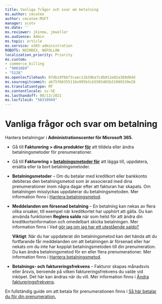 ```yaml
---
title: Vanliga frågor och svar om betalning
ms.author: cmcatee
author: cmcatee-MSFT
manager: scotv
ms.date: ''
ms.reviewer: jkinma, jmueller
ms.audience: Admin
ms.topic: article
ms.service: o365-administration
ROBOTS: NOINDEX, NOFOLLOW
localization_priority: Priority
ms.custom:
- commerce_billing
- "9001669"
- "5128"
ms.openlocfilehash: 07db1df6bf3caec12b39ba7cdb012e02a389d9dd
ms.sourcegitcommit: ab75f66355116e995b3cb5505465b31989339e28
ms.translationtype: MT
ms.contentlocale: sv-SE
ms.lasthandoff: 08/13/2021
ms.locfileid: "58310949"
---
```

# <a name="payment-faq"></a>Vanliga frågor och svar om betalning

Hantera betalningar i **Administrationscenter för Microsoft 365.**

- Gå till **Fakturering > dina produkter [för](https://go.microsoft.com/fwlink/p/?linkid=842054)** att tilldela eller ändra betalningsmetoder för prenumerationer.
- Gå till **Fakturering > [betalningsmetoder för](https://go.microsoft.com/fwlink/p/?linkid=2018806)** att lägga till, uppdatera, ersätta eller ta bort betalningsmetoder.

- **Betalningsmetoder** – Om du betalar med kreditkort eller bankkonto debiteras den betalningsmetod som är associerad med dina prenumerationer inom några dagar efter att fakturan har skapats. Om betalningen misslyckas uppdaterar du betalningsmetoden. Mer information finns i [Hantera betalningsmetod](https://docs.microsoft.com/microsoft-365/commerce/billing-and-payments/manage-payment-methods).

- **Meddelanden om försenad betalning** – En betalning kan nekas av flera olika orsaker, till exempel när kreditkortet har upphört att gälla. Du kan använda funktionen **Reglera saldo** när som helst för att ändra din kreditkortsinformation och omedelbart skicka betalningen. Mer information finns i Vad [gör jag om jag har ett utestående saldo?](https://docs.microsoft.com/microsoft-365/commerce/billing-and-payments/pay-for-your-subscription#what-if-i-have-an-outstanding-balance)

    **Viktigt**: När du har uppdaterat din betalningsmetod kan det hända att du fortfarande får meddelanden om att betalningen är försenad eller har nekats om du inte har kopplat betalningsmetoden till din prenumeration. Du kan ändra betalningsmetod för en eller flera prenumerationer. Mer information finns i [Hantera betalningsmetod](https://docs.microsoft.com/microsoft-365/commerce/billing-and-payments/manage-payment-methods).

- **Betalnings- och faktureringsfrekvens** – Fakturor skapas månadsvis eller årsvis, beroende på vilken faktureringsfrekvens du valde vid inköpet. Det här kan ändras när du vill. Mer information finns i [Ändra faktureringsfrekvens](https://docs.microsoft.com/microsoft-365/commerce/billing-and-payments/change-payment-frequency).

En fullständig guide om att betala för prenumerationen finns i [Så här betalar du för din prenumeration.](https://docs.microsoft.com/microsoft-365/commerce/billing-and-payments/pay-for-your-subscription)
